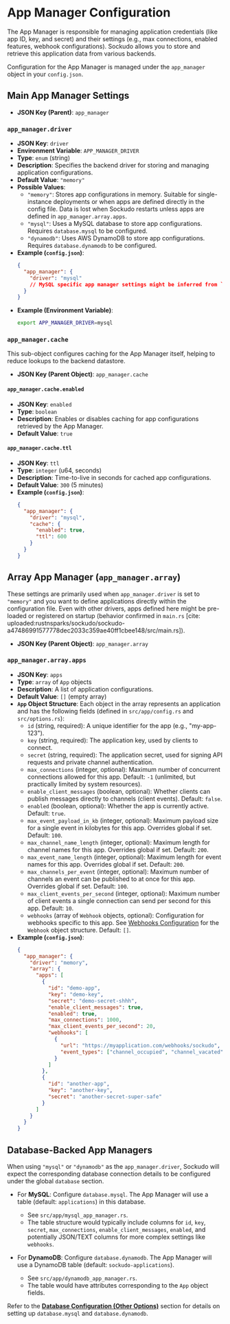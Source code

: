 # App Manager Configuration

The App Manager is responsible for managing application credentials (like app ID, key, and secret) and their settings (e.g., max connections, enabled features, webhook configurations). Sockudo allows you to store and retrieve this application data from various backends.

Configuration for the App Manager is managed under the `app_manager` object in your `config.json`.

## Main App Manager Settings

* **JSON Key (Parent)**: `app_manager`

### `app_manager.driver`
* **JSON Key**: `driver`
* **Environment Variable**: `APP_MANAGER_DRIVER`
* **Type**: `enum` (string)
* **Description**: Specifies the backend driver for storing and managing application configurations.
* **Default Value**: `"memory"`
* **Possible Values**:
    * `"memory"`: Stores app configurations in memory. Suitable for single-instance deployments or when apps are defined directly in the config file. Data is lost when Sockudo restarts unless apps are defined in `app_manager.array.apps`.
    * `"mysql"`: Uses a MySQL database to store app configurations. Requires `database.mysql` to be configured.
    * `"dynamodb"`: Uses AWS DynamoDB to store app configurations. Requires `database.dynamodb` to be configured.
* **Example (`config.json`)**:
    ```json
    {
      "app_manager": {
        "driver": "mysql"
        // MySQL specific app manager settings might be inferred from `database.mysql`
      }
    }
    ```
* **Example (Environment Variable)**:
    ```bash
    export APP_MANAGER_DRIVER=mysql
    ```

### `app_manager.cache`
This sub-object configures caching for the App Manager itself, helping to reduce lookups to the backend datastore.

* **JSON Key (Parent Object)**: `app_manager.cache`

#### `app_manager.cache.enabled`
* **JSON Key**: `enabled`
* **Type**: `boolean`
* **Description**: Enables or disables caching for app configurations retrieved by the App Manager.
* **Default Value**: `true`

#### `app_manager.cache.ttl`
* **JSON Key**: `ttl`
* **Type**: `integer` (u64, seconds)
* **Description**: Time-to-live in seconds for cached app configurations.
* **Default Value**: `300` (5 minutes)
* **Example (`config.json`)**:
    ```json
    {
      "app_manager": {
        "driver": "mysql",
        "cache": {
          "enabled": true,
          "ttl": 600
        }
      }
    }
    ```

## Array App Manager (`app_manager.array`)

These settings are primarily used when `app_manager.driver` is set to `"memory"` and you want to define applications directly within the configuration file. Even with other drivers, apps defined here might be pre-loaded or registered on startup (behavior confirmed in `main.rs` [cite: uploaded:rustnsparks/sockudo/sockudo-a47486991577778dec2033c359ae40ff1cbee148/src/main.rs]).

* **JSON Key (Parent Object)**: `app_manager.array`

### `app_manager.array.apps`
* **JSON Key**: `apps`
* **Type**: `array` of `App` objects
* **Description**: A list of application configurations.
* **Default Value**: `[]` (empty array)
* **`App` Object Structure**: Each object in the array represents an application and has the following fields (defined in `src/app/config.rs` and `src/options.rs`):
    * `id` (string, required): A unique identifier for the app (e.g., "my-app-123").
    * `key` (string, required): The application key, used by clients to connect.
    * `secret` (string, required): The application secret, used for signing API requests and private channel authentication.
    * `max_connections` (integer, optional): Maximum number of concurrent connections allowed for this app. Default: `-1` (unlimited, but practically limited by system resources).
    * `enable_client_messages` (boolean, optional): Whether clients can publish messages directly to channels (client events). Default: `false`.
    * `enabled` (boolean, optional): Whether the app is currently active. Default: `true`.
    * `max_event_payload_in_kb` (integer, optional): Maximum payload size for a single event in kilobytes for this app. Overrides global if set. Default: `100`.
    * `max_channel_name_length` (integer, optional): Maximum length for channel names for this app. Overrides global if set. Default: `200`.
    * `max_event_name_length` (integer, optional): Maximum length for event names for this app. Overrides global if set. Default: `200`.
    * `max_channels_per_event` (integer, optional): Maximum number of channels an event can be published to at once for this app. Overrides global if set. Default: `100`.
    * `max_client_events_per_second` (integer, optional): Maximum number of client events a single connection can send per second for this app. Default: `10`.
    * `webhooks` (array of `Webhook` objects, optional): Configuration for webhooks specific to this app. See [Webhooks Configuration](./webhooks.md) for the `Webhook` object structure. Default: `[]`.
* **Example (`config.json`)**:
    ```json
    {
      "app_manager": {
        "driver": "memory",
        "array": {
          "apps": [
            {
              "id": "demo-app",
              "key": "demo-key",
              "secret": "demo-secret-shhh",
              "enable_client_messages": true,
              "enabled": true,
              "max_connections": 1000,
              "max_client_events_per_second": 20,
              "webhooks": [
                {
                  "url": "https://myapplication.com/webhooks/sockudo",
                  "event_types": ["channel_occupied", "channel_vacated"]
                }
              ]
            },
            {
              "id": "another-app",
              "key": "another-key",
              "secret": "another-secret-super-safe"
            }
          ]
        }
      }
    }
    ```

## Database-Backed App Managers

When using `"mysql"` or `"dynamodb"` as the `app_manager.driver`, Sockudo will expect the corresponding database connection details to be configured under the global `database` section.

* For **MySQL**: Configure `database.mysql`. The App Manager will use a table (default: `applications`) in this database.
    * See `src/app/mysql_app_manager.rs`.
    * The table structure would typically include columns for `id`, `key`, `secret`, `max_connections`, `enable_client_messages`, `enabled`, and potentially JSON/TEXT columns for more complex settings like `webhooks`.

* For **DynamoDB**: Configure `database.dynamodb`. The App Manager will use a DynamoDB table (default: `sockudo-applications`).
    * See `src/app/dynamodb_app_manager.rs`.
    * The table would have attributes corresponding to the `App` object fields.

Refer to the [**Database Configuration (Other Options)**](./other-options.md#database-configuration-database) section for details on setting up `database.mysql` and `database.dynamodb`.
